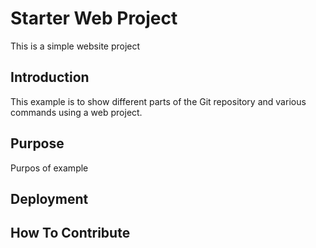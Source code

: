 # Starter Web Project

This is a simple website project

## Introduction

This example is to show different parts of the Git repository and various commands using a web project.

## Purpose

Purpos of example

## Deployment

## How To Contribute